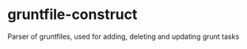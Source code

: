 gruntfile-construct
===================

Parser of gruntfiles, used for adding, deleting and updating grunt tasks
